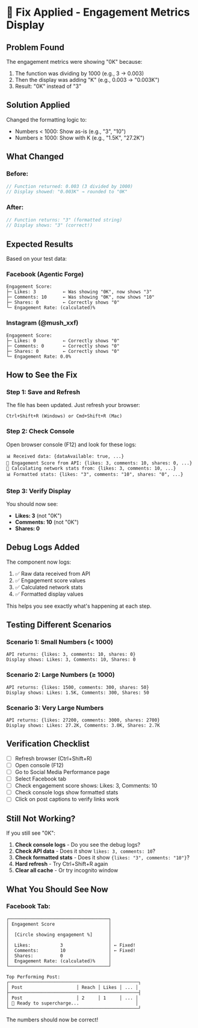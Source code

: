 # 🔧 Fix Applied - Engagement Metrics Display

## Problem Found
The engagement metrics were showing "0K" because:
1. The function was dividing by 1000 (e.g., 3 → 0.003)
2. Then the display was adding "K" (e.g., 0.003 → "0.003K")
3. Result: "0K" instead of "3"

## Solution Applied
Changed the formatting logic to:
- Numbers < 1000: Show as-is (e.g., "3", "10")
- Numbers ≥ 1000: Show with K (e.g., "1.5K", "27.2K")

## What Changed

### Before:
```javascript
// Function returned: 0.003 (3 divided by 1000)
// Display showed: "0.003K" → rounded to "0K"
```

### After:
```javascript
// Function returns: "3" (formatted string)
// Display shows: "3" (correct!)
```

## Expected Results

Based on your test data:

### Facebook (Agentic Forge)
```
Engagement Score:
├─ Likes: 3          ← Was showing "0K", now shows "3"
├─ Comments: 10      ← Was showing "0K", now shows "10"
├─ Shares: 0         ← Correctly shows "0"
└─ Engagement Rate: (calculated)%
```

### Instagram (@mush_xxf)
```
Engagement Score:
├─ Likes: 0          ← Correctly shows "0"
├─ Comments: 0       ← Correctly shows "0"
├─ Shares: 0         ← Correctly shows "0"
└─ Engagement Rate: 0.0%
```

## How to See the Fix

### Step 1: Save and Refresh
The file has been updated. Just refresh your browser:
```
Ctrl+Shift+R (Windows) or Cmd+Shift+R (Mac)
```

### Step 2: Check Console
Open browser console (F12) and look for these logs:
```
📊 Received data: {dataAvailable: true, ...}
💬 Engagement Score from API: {likes: 3, comments: 10, shares: 0, ...}
🔢 Calculating network stats from: {likes: 3, comments: 10, ...}
📊 Formatted stats: {likes: "3", comments: "10", shares: "0", ...}
```

### Step 3: Verify Display
You should now see:
- **Likes: 3** (not "0K")
- **Comments: 10** (not "0K")
- **Shares: 0**

## Debug Logs Added

The component now logs:
1. ✅ Raw data received from API
2. ✅ Engagement score values
3. ✅ Calculated network stats
4. ✅ Formatted display values

This helps you see exactly what's happening at each step.

## Testing Different Scenarios

### Scenario 1: Small Numbers (< 1000)
```
API returns: {likes: 3, comments: 10, shares: 0}
Display shows: Likes: 3, Comments: 10, Shares: 0
```

### Scenario 2: Large Numbers (≥ 1000)
```
API returns: {likes: 1500, comments: 300, shares: 50}
Display shows: Likes: 1.5K, Comments: 300, Shares: 50
```

### Scenario 3: Very Large Numbers
```
API returns: {likes: 27200, comments: 3000, shares: 2700}
Display shows: Likes: 27.2K, Comments: 3.0K, Shares: 2.7K
```

## Verification Checklist

- [ ] Refresh browser (Ctrl+Shift+R)
- [ ] Open console (F12)
- [ ] Go to Social Media Performance page
- [ ] Select Facebook tab
- [ ] Check engagement score shows: Likes: 3, Comments: 10
- [ ] Check console logs show formatted stats
- [ ] Click on post captions to verify links work

## Still Not Working?

If you still see "0K":

1. **Check console logs** - Do you see the debug logs?
2. **Check API data** - Does it show `likes: 3, comments: 10`?
3. **Check formatted stats** - Does it show `{likes: "3", comments: "10"}`?
4. **Hard refresh** - Try Ctrl+Shift+R again
5. **Clear all cache** - Or try incognito window

## What You Should See Now

### Facebook Tab:
```
┌─────────────────────────────────────┐
│ Engagement Score                    │
│                                     │
│  [Circle showing engagement %]      │
│                                     │
│  Likes:           3                 │ ← Fixed!
│  Comments:        10                │ ← Fixed!
│  Shares:          0                 │
│  Engagement Rate: (calculated)%     │
└─────────────────────────────────────┘

Top Performing Post:
┌────────────────────────────────────────────────┐
│ Post                    │ Reach │ Likes │ ... │
├────────────────────────────────────────────────┤
│ Post                    │ 2     │ 1     │ ... │
│ 🔗 Ready to supercharge...                     │
└────────────────────────────────────────────────┘
```

The numbers should now be correct!
